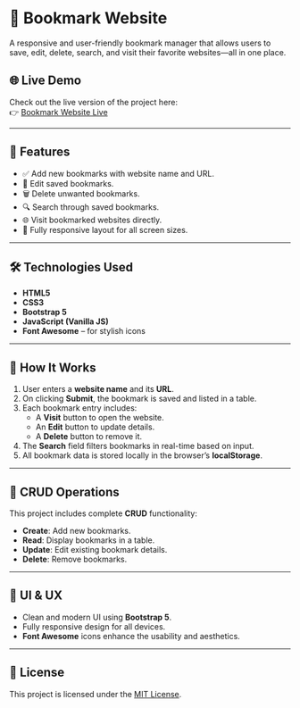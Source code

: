 # 📑 Bookmark Website

A responsive and user-friendly bookmark manager that allows users to save, edit, delete, search, and visit their favorite websites—all in one place.

## 🌐 Live Demo

Check out the live version of the project here:  
👉 [Bookmark Website Live](youssefelhabal.github.io/Bookmark/)

---

## 🚀 Features

- ✅ Add new bookmarks with website name and URL.
- 📝 Edit saved bookmarks.
- 🗑️ Delete unwanted bookmarks.
- 🔍 Search through saved bookmarks.
- 🌐 Visit bookmarked websites directly.
- 📱 Fully responsive layout for all screen sizes.

---

## 🛠️ Technologies Used

- **HTML5**
- **CSS3**
- **Bootstrap 5**
- **JavaScript (Vanilla JS)**
- **Font Awesome** – for stylish icons

---

## 🧠 How It Works

1. User enters a **website name** and its **URL**.
2. On clicking **Submit**, the bookmark is saved and listed in a table.
3. Each bookmark entry includes:
   - A **Visit** button to open the website.
   - An **Edit** button to update details.
   - A **Delete** button to remove it.
4. The **Search** field filters bookmarks in real-time based on input.
5. All bookmark data is stored locally in the browser’s **localStorage**.

---

## 🧪 CRUD Operations

This project includes complete **CRUD** functionality:

- **Create**: Add new bookmarks.
- **Read**: Display bookmarks in a table.
- **Update**: Edit existing bookmark details.
- **Delete**: Remove bookmarks.

---

## 🎨 UI & UX

- Clean and modern UI using **Bootstrap 5**.
- Fully responsive design for all devices.
- **Font Awesome** icons enhance the usability and aesthetics.

---

## 📃 License

This project is licensed under the [MIT License](LICENSE).


